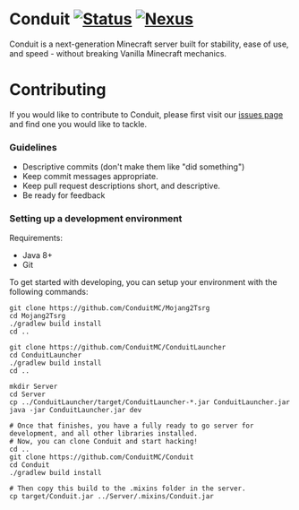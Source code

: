# Conduit [![Status](https://github.com/ConduitMC/Conduit/workflows/Gradle%20CI/badge.svg)](https://github.com/ConduitMC/Conduit/actions) [![Nexus](https://img.shields.io/static/v1?label=Nexus&message=Repository&color=bright-green?style=flat)](https://repo.conduit.systems/)

Conduit is a next-generation Minecraft server built for stability, ease of use, and speed - without breaking Vanilla Minecraft mechanics.

# Contributing

If you would like to contribute to Conduit, please first visit our [issues page](https://github.com/ConduitMC/Conduit/issues) and find one you would like to tackle.

### Guidelines
 - Descriptive commits (don't make them like "did something")
 - Keep commit messages appropriate.
 - Keep pull request descriptions short, and descriptive.
 - Be ready for feedback

### Setting up a development environment

Requirements:

 - Java 8+
 - Git

To get started with developing, you can setup your environment with the following commands:

```
git clone https://github.com/ConduitMC/Mojang2Tsrg
cd Mojang2Tsrg
./gradlew build install
cd ..

git clone https://github.com/ConduitMC/ConduitLauncher
cd ConduitLauncher
./gradlew build install
cd ..

mkdir Server
cd Server
cp ../ConduitLauncher/target/ConduitLauncher-*.jar ConduitLauncher.jar
java -jar ConduitLauncher.jar dev

# Once that finishes, you have a fully ready to go server for development, and all other libraries installed.
# Now, you can clone Conduit and start hacking!
cd ..
git clone https://github.com/ConduitMC/Conduit
cd Conduit
./gradlew build install

# Then copy this build to the .mixins folder in the server.
cp target/Conduit.jar ../Server/.mixins/Conduit.jar
```
